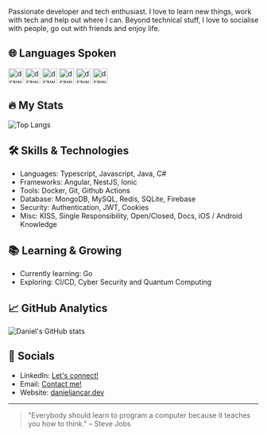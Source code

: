 Passionate developer and tech enthusiast. I love to learn new things, work with tech and help out where I can. Beyond technical stuff, I love to socialise with people, go out with friends and enjoy life.

## 🌐 Languages Spoken
<img src="https://cdn-icons-png.flaticon.com/512/555/555582.png" alt="drawing" width="30"/>  <img src="https://cdn-icons-png.flaticon.com/512/4060/4060233.png" alt="drawing" width="30"/>  <img src="https://cdn-icons-png.flaticon.com/512/8617/8617292.png" alt="drawing" width="30"/>  <img src="https://cdn-icons-png.flaticon.com/512/3373/3373300.png" alt="drawing" width="30"/> <img src="https://cdn-icons-png.flaticon.com/128/330/330536.png" alt="drawing" width="30"/> <img src="https://cdn-icons-png.flaticon.com/512/3373/3373317.png" alt="drawing" width="30"/>

## 🔥 My Stats
![Top Langs](https://github-readme-stats.vercel.app/api/top-langs/?username=danieljancar&layout=compact&theme=dark)

## 🛠️ Skills & Technologies
- Languages: Typescript, Javascript, Java, C#
- Frameworks: Angular, NestJS, Ionic
- Tools: Docker, Git, Github Actions
- Database: MongoDB, MySQL, Redis, SQLite, Firebase
- Security: Authentication, JWT, Cookies
- Misc: KISS, Single Responsibility, Open/Closed, Docs, iOS / Android Knowledge

## 📚 Learning & Growing
- Currently learning: Go
- Exploring: CI/CD, Cyber Security and Quantum Computing

## 📈 GitHub Analytics
![Daniel's GitHub stats](https://github-readme-stats.vercel.app/api?username=danieljancar&show_icons=true&theme=dark)

## 🤝 Socials
- LinkedIn: [Let's connect!](https://www.linkedin.com/in/danieljancar/)
- Email: [Contact me!](mailto:danieljancar@bluewin.ch)
- Website: [danieljancar.dev](https://danieljancar.dev)

---
> "Everybody should learn to program a computer because it teaches you how to think." – Steve Jobs
